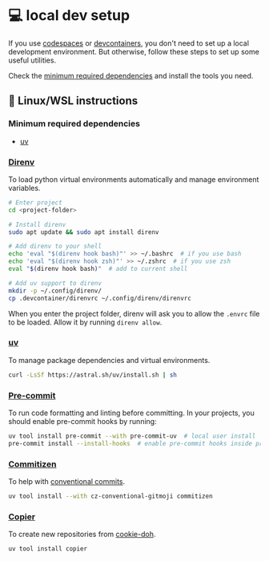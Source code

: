 # :computer: local dev setup

 If you use [codespaces](index.md#codespaces) or [devcontainers](index.md#devcontainer),
 you don't need to set up a local development environment.
 But otherwise, follow these steps to set up some useful utilities.

Check the [minimum required dependencies](#minimum-required-dependencies) and install the tools you need.

## :penguin: Linux/WSL instructions

### Minimum required dependencies

* [uv](https://docs.astral.sh/uv/)

### [Direnv](https://direnv.net/)

To load python virtual environments automatically and manage environment variables.

```bash
# Enter project
cd <project-folder>

# Install direnv
sudo apt update && sudo apt install direnv

# Add direnv to your shell
echo 'eval "$(direnv hook bash)"' >> ~/.bashrc  # if you use bash
echo 'eval "$(direnv hook zsh)"' >> ~/.zshrc  # if you use zsh
eval "$(direnv hook bash)"  # add to current shell

# Add uv support to direnv
mkdir -p ~/.config/direnv/
cp .devcontainer/direnvrc ~/.config/direnv/direnvrc
```

When you enter the project folder, direnv will ask you to allow the `.envrc` file to be loaded.
Allow it by running `direnv allow`.

### [uv](https://docs.astral.sh/uv/)

To manage package dependencies and virtual environments.

```bash
curl -LsSf https://astral.sh/uv/install.sh | sh
```

### [Pre-commit](https://pre-commit.com/)

To run code formatting and linting before committing.
In your projects, you should enable pre-commit hooks by running:

```bash
uv tool install pre-commit --with pre-commit-uv  # local user install
pre-commit install --install-hooks  # enable pre-commit hooks inside project
```

### [Commitizen](https://commitizen-tools.github.io/commitizen/)

To help with [conventional commits](https://www.conventionalcommits.org/en/v1.0.0/).

```bash
uv tool install --with cz-conventional-gitmoji commitizen
```

### [Copier](https://copier.readthedocs.io/en/stable/)

To create new repositories from [cookie-doh](https://aka.ms/cookie-doh).

```bash
uv tool install copier
```
